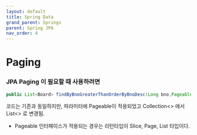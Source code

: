 ```yaml
---
layout: default
title: Spring Data
grand_parent: Springs
parent: Spring JPA
nav_order: 4
---
```


# Paging

### JPA Paging 이 필요할 때 사용하려면

```java
public List<Board> findByBnoGreaterThanOrderByBnoDesc(Long bno,Pageable paging)
```

코드는 기존과 동일하지만, 파라미터에 Pageable이 적용되었고 Collection<> 에서 List<> 로 변경됨.

* Pageable 인터페이스가 적용되는 경우는 리턴타입이 Slice, Page, List 타입이다.
